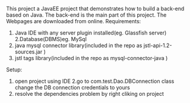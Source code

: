 This project a JavaEE project that demonstrates how to build a back-end based on Java. The back-end is the main part of this project. The Webpages
are downloaded from online.
Requirements:
1. Java IDE with any server plugin installed(eg. Glassfish server)
2.Database(DBMS)eg. MySql
3. java mysql connector library(included in the repo as jstl-api-1.2-sources.jar	)
4. jstl tags library(included in the repo as mysql-connector-java	)

Setup:
1. open project using IDE
2.go to com.test.Dao.DBConnection class
  change the DB connection credentials 
  to yours
3. resolve the dependencies problem by 
   right cliking on project
